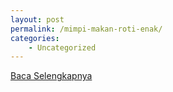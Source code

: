 ```yaml
---
layout: post
permalink: /mimpi-makan-roti-enak/
categories:
    - Uncategorized
---
```


[Baca Selengkapnya](/01)